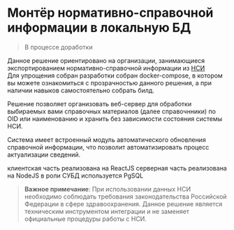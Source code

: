 # Монтёр нормативно-справочной информации в локальную БД 

> В процессе доработки

Данное решение ориентировано на организации, занимающиеся экспортированием нормативно-справочной информации из [НСИ](https://nsi.rosminzdrav.ru)    
Для упрощения собран разработки собран docker-compose, в котором вы можете ознакомиться с прозрачностью данного решения, а при наличии навыков самостоятельно собрать билд.     

Решение позволяет организовать веб-сервер для обработки выбираемых вами справочных материалов (далее справочнники) по OID или наименованию и хранить без зависимости состояния системы НСИ. 

Система имеет встроенный модуль автоматического обновления справочной информации, что позволит автоматизировать процесс актуализации сведений.

клиентская часть реализована на ReactJS
серверная часть реализована на NodeJS
в роли СУБД используется PgSQL

> **Важное примечание**: При использовании данных НСИ необходимо соблюдать требования законодательства Российской Федерации в сфере здравоохранения. Данное решение является техническим инструментом интеграции и не заменяет официальные процедуры работы с НСИ.
